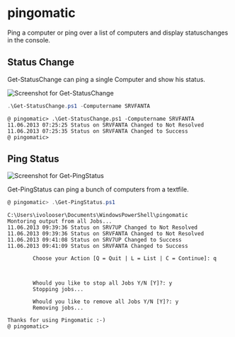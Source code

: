 pingomatic
==========

Ping a computer or ping over a list of computers and display statuschanges in the
console. 

Status Change
-------------

Get-StatusChange can ping a single Computer and show his status. 

![Screenshot for Get-StatusChange](https://github.com/immothep/pingomatic/raw/master/pics/Get-StatusChange.png)

```powershell
.\Get-StatusChange.ps1 -Computername SRVFANTA
````

    @ pingomatic> .\Get-StatusChange.ps1 -Computername SRVFANTA
    11.06.2013 07:25:25 Status on SRVFANTA Changed to Not Resolved
    11.06.2013 07:25:35 Status on SRVFANTA Changed to Success
    @ pingomatic>

Ping Status
-----------

![Screenshot for Get-PingStatus](https://github.com/immothep/pingomatic/raw/master/pics/Get-PingStatus.png)

Get-PingStatus can ping a bunch of computers from a textfile. 

```powershell
@ pingomatic> .\Get-PingStatus.ps1
````

    C:\Users\ivolooser\Documents\WindowsPowerShell\pingomatic
    Montoring output from all Jobs...
    11.06.2013 09:39:36 Status on SRV7UP Changed to Not Resolved
    11.06.2013 09:39:36 Status on SRVFANTA Changed to Not Resolved
    11.06.2013 09:41:08 Status on SRV7UP Changed to Success
    11.06.2013 09:41:09 Status on SRVFANTA Changed to Success

            Choose your Action [Q = Quit | L = List | C = Continue]: q



            Whould you like to stop all Jobs Y/N [Y]?: y
            Stopping jobs...

            Whould you like to remove all Jobs Y/N [Y]?: y
            Removing jobs...

    Thanks for using Pingomatic :-)
    @ pingomatic>

